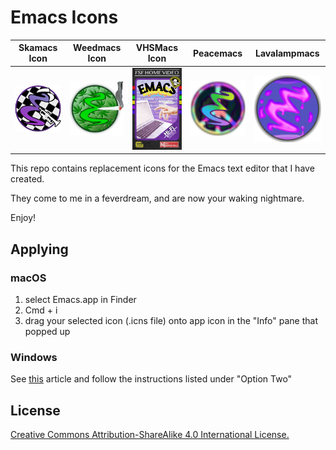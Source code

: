 # Emacs Icons

Skamacs Icon | Weedmacs Icon | VHSMacs Icon | Peacemacs | Lavalampmacs |
:-----------:|:-------------:|:------------:|:---------:|:------------:|
![emacs logo with checkered background, a hat, and a trumpet](skamacs/images/Skamacs_128.png) | ![a green emacs logo smoking a low-res blunt with weed leaves behind the 'E'](weedmacs/images/Weedmacs_Circle_128.png) | ![an emacs logo made to look like a VHS cover. it features a hand reaching towards a laptop overtop of some code in the background underneath the title "EMACS"](vhsmacs/images/VHSMacs_128.png) | ![a rainbow E over top of a tie-dye background. there are darker elements of the background that give the appearance of a peace symbol.](peacemacs/images/peacemacs_128.png) | ![a goopy looking pinkish E over top of a darker purple background. there is a silver border around the circle. there are little lava bubbles floating up alongside the E.](lavalampmacs/images/lavalampmacs_128.png)

This repo contains replacement icons for the Emacs text editor that I have created. 

They come to me in a feverdream, and are now your waking nightmare.

Enjoy!

## Applying

### macOS

1. select Emacs.app in Finder
2. Cmd + i
3. drag your selected icon (.icns file) onto app icon in the "Info" pane that popped up

### Windows

See [this](https://www.techjunkie.com/change-icon-program/) article and follow the instructions listed under "Option Two"


## License

[Creative Commons Attribution-ShareAlike 4.0 International License.](http://creativecommons.org/licenses/by-sa/4.0/)
